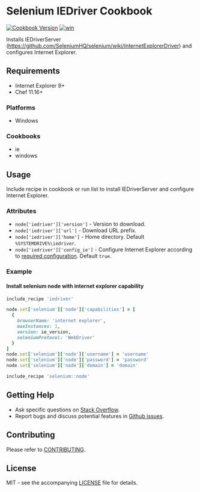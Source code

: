 # Selenium IEDriver Cookbook

[![Cookbook Version](http://img.shields.io/cookbook/v/iedriver.svg?style=flat-square)][supermarket]
[![win](https://img.shields.io/appveyor/ci/dhoer/chef-iedriver/master.svg?style=flat-square)][win]

[supermarket]: https://supermarket.chef.io/cookbooks/iedriver
[win]: https://ci.appveyor.com/project/dhoer/chef-iedriver

Installs IEDriverServer (https://github.com/SeleniumHQ/selenium/wiki/InternetExplorerDriver) and 
configures Internet Explorer.

## Requirements

- Internet Explorer 9+
- Chef 11.16+

### Platforms

- Windows

### Cookbooks

- ie 
- windows

## Usage

Include recipe in cookbook or run list to install IEDriverServer and configure Internet Explorer.

### Attributes

- `node['iedriver']['version']` - Version to download.
- `node['iedriver']['url']` -  Download URL prefix.
- `node['iedriver']['home']` - Home directory. Default `%SYSTEMDRIVE%\iedriver`.
- `node['iedriver']['config_ie']` - Configure Internet Explorer according to 
[required configuration](https://github.com/SeleniumHQ/selenium/wiki/InternetExplorerDriver#required-configuration).
Default `true`.

### Example

#### Install selenium node with internet explorer capability

```ruby
include_recipe 'iedriver'

node.set['selenium']['node']['capabilities'] = [
  {
    browserName: 'internet explorer',
    maxInstances: 1,
    version: ie_version,
    seleniumProtocol: 'WebDriver'
  }
]
node.set['selenium']['node']['username'] = 'username'
node.set['selenium']['node']['password'] = 'password'
node.set['selenium']['node']['domain'] = 'domain'

include_recipe 'selenium::node'
```

## Getting Help

- Ask specific questions on [Stack Overflow](http://stackoverflow.com/questions/tagged/ie+webdriver).
- Report bugs and discuss potential features in [Github issues](https://github.com/dhoer/chef-iedriver/issues).

## Contributing

Please refer to [CONTRIBUTING](https://github.com/dhoer/chef-iedriver/blob/master/CONTRIBUTING.md).

## License

MIT - see the accompanying [LICENSE](https://github.com/dhoer/chef-iedriver/blob/master/LICENSE.md) file for details.
